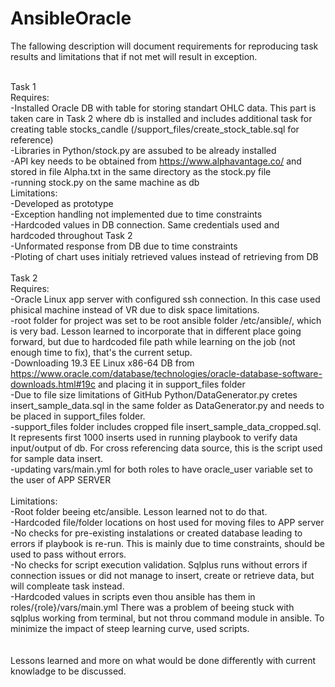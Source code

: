 # AnsibleOracle

The fallowing description will document requirements for reproducing task results and limitations that if not met will result in exception.

\
Task 1 \
Requires: \
	-Installed Oracle DB with table for storing standart OHLC data. This part is taken care in Task 2 where db is installed and includes additional task for creating table stocks_candle (/support_files/create_stock_table.sql for reference) \
	-Libraries in Python/stock.py are assubed to be already installed \
	-API key needs to be obtained from https://www.alphavantage.co/ and stored in file Alpha.txt in the same directory as the stock.py file \
	-running stock.py on the same machine as db \
Limitations: \
	-Developed as prototype \
	-Exception handling not implemented due to time constraints \
	-Hardcoded values in DB connection. Same credentials used and hardcoded throughout Task 2 \
	-Unformated response from DB due to time constraints \
	-Ploting of chart uses initialy retrieved values instead of retrieving from DB\
\
Task 2 \
Requires: \
	-Oracle Linux app server with configured ssh connection. In this case used phisical machine instead of VR due to disk space limitations. \
	-root folder for project was set to be root ansible folder /etc/ansible/, which is very bad. Lesson learned to incorporate that in different place going forward, but due to hardcoded file path while learning on the job (not enough time to fix), that's the current setup. \
	-Downloading 19.3 EE Linux x86-64 DB from https://www.oracle.com/database/technologies/oracle-database-software-downloads.html#19c and placing it in support_files folder \
	-Due to file size limitations of GitHub Python/DataGenerator.py cretes insert_sample_data.sql in the same folder as DataGenerator.py and needs to be placed in support_files folder.  \
	-support_files folder includes cropped file insert_sample_data_cropped.sql. It represents first 1000 inserts used in running playbook to verify data input/output of db. For cross referencing data source, this is the script used for sample data insert. \
	-updating vars/main.yml for both roles to have oracle_user variable set to the user of APP SERVER \
\
Limitations: \
	-Root folder beeing etc/ansible. Lesson learned not to do that. \
	-Hardcoded file/folder locations on host used for moving files to APP server \
	-No checks for pre-existing instalations or created database leading to errors if playbook is re-run. This is mainly due to time constraints, should be used to pass without errors. \
	-No checks for script execution validation. Sqlplus runs without errors if connection issues or did not manage to insert, create or retrieve data, but will compleate task instead. \
	-Hardcoded values in scripts even thou ansible has them in roles/{role}/vars/main.yml There was a problem of beeing stuck with sqlplus working from terminal, but not throu command module in ansible. To minimize the impact of steep learning curve, used scripts. \
\
\
Lessons learned and more on what would be done differently with current knowladge to be discussed.
